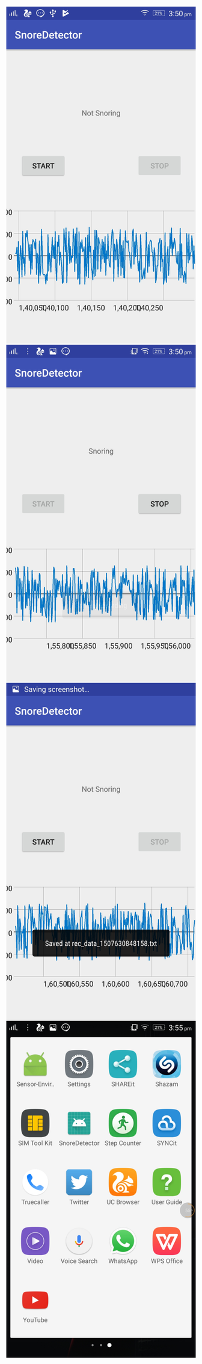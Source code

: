 ![1](https://github.com/UditTripathi1994/my-application/blob/master/screenshot/Screenshot_2017-10-10-15-50-38-802.jpeg)
![2](https://github.com/UditTripathi1994/my-application/blob/master/screenshot/Screenshot_2017-10-10-15-50-51-759.jpeg)
![3](https://github.com/UditTripathi1994/my-application/blob/master/screenshot/Screenshot_2017-10-10-15-50-55-867.jpeg)
![4](https://github.com/UditTripathi1994/my-application/blob/master/screenshot/Screenshot_2017-10-10-15-55-39-225.jpeg)
